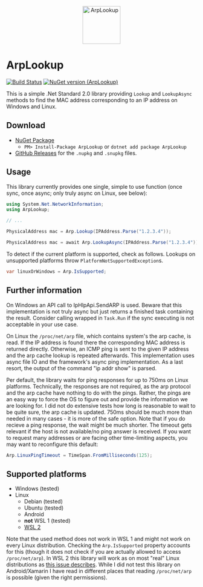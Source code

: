 <p align="center">
  <a href="https://www.nuget.org/packages/ArpLookup/">
    <img
      alt="ArpLookup"
      src="https://github.com/georg-jung/ArpLookup/blob/master/doc/logo.svg"
      width="100"
    />
  </a>
</p>

# ArpLookup

[![Build Status](https://dev.azure.com/georg-jung/ArpLookup/_apis/build/status/georg-jung.ArpLookup?branchName=master)](https://dev.azure.com/georg-jung/ArpLookup/_build/latest?definitionId=1&branchName=master)
[![NuGet version (ArpLookup)](https://img.shields.io/nuget/v/ArpLookup.svg?style=flat)](https://www.nuget.org/packages/ArpLookup/)

This is a simple .Net Standard 2.0 library providing `Lookup` and `LookupAsync` methods to find the MAC address corresponding to an IP address on Windows and Linux.

## Download

* [NuGet Package](https://www.nuget.org/packages/ArpLookup/)
  * `PM> Install-Package ArpLookup` or `dotnet add package ArpLookup`
* [GitHub Releases](https://github.com/georg-jung/ArpLookup/releases/latest) for the `.nupkg` and `.snupkg` files.

## Usage

This library currently provides one single, simple to use function (once sync, once async; only truly async on Linux, see below):

```C#
using System.Net.NetworkInformation;
using ArpLookup;

// ...

PhysicalAddress mac = Arp.Lookup(IPAddress.Parse("1.2.3.4"));

PhysicalAddress mac = await Arp.LookupAsync(IPAddress.Parse("1.2.3.4"));
```

To detect if the current platform is supported, check as follows. Lookups on unsupported platforms throw `PlatformNotSupportedException`s.

```C#
var linuxOrWindows = Arp.IsSupported;
```

## Further information

On Windows an API call to IpHlpApi.SendARP is used. Beware that this implementation is not truly async but just returns a finished task containing the result. Consider calling wrapped in `Task.Run` if the sync executing is not acceptable in your use case.

On Linux the `/proc/net/arp` file, which contains system's the arp cache, is read. If the IP address is found there the corresponding MAC address is returned directly.
Otherwise, an ICMP ping is sent to the given IP address and the arp cache lookup is repeated afterwards. This implementation uses async file IO and the framework's async ping implementation.
As a last resort, the output of the command "ip addr show" is parsed.

Per default, the library waits for ping responses for up to 750ms on Linux platforms. Technically, the responses are not required, as the arp protocol and the arp cache have nothing to do with the pings. Rather, the pings are an easy way to force the OS to figure out and provide the information we are looking for. I did not do extensive tests how long is reasonable to wait to be quite sure, the arp cache is updated. 750ms should be much more than needed in many cases - it is more of the safe option. Note that if you do recieve a ping response, the wait might be much shorter. The timeout gets relevant if the host is not available/no ping answer is received. If you want to request many addresses or are facing other time-limiting aspects, you may want to reconfigure this default:

```C#
Arp.LinuxPingTimeout = TimeSpan.FromMilliseconds(125);
```

## Supported platforms

* Windows (tested)
* Linux
  * Debian (tested)
  * Ubuntu (tested) 
  * Android
  * **not** WSL 1 (tested)
  * [WSL 2](https://github.com/Microsoft/WSL/issues/2279)

Note that the used method does not work in WSL 1 and might not work on every Linux distribution. Checking the `Arp.IsSupported` property accounts for this (though it does not check if you are actually allowed to access `/proc/net/arp`). In WSL 2 this library will work as on most "real" Linux distributions as [this issue describes](https://github.com/Microsoft/WSL/issues/2279). While I did not test this library on Android/Xamarin I have read in different places that reading `/proc/net/arp` is possible (given the right permissions).
